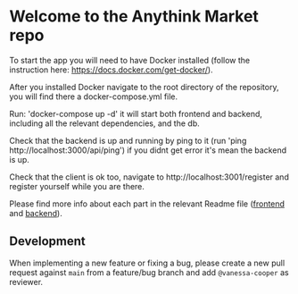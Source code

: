 # Welcome to the Anythink Market repo

To start the app you will need to have Docker installed (follow the instruction here: https://docs.docker.com/get-docker/). 

After you installed Docker navigate to the root directory of the repository, you will find there a docker-compose.yml file.

Run: 'docker-compose up -d'  it will start both frontend and backend, including all the relevant dependencies, and the db.

Check that the backend is up and running by ping to it (run 'ping http://localhost:3000/api/ping') if you didnt get error it's mean the backend is up.

Check that the client is ok too, navigate to http://localhost:3001/register and register yourself while you are there.

Please find more info about each part in the relevant Readme file ([frontend](frontend/readme.md) and [backend](backend/README.md)).

## Development

When implementing a new feature or fixing a bug, please create a new pull request against `main` from a feature/bug branch and add `@vanessa-cooper` as reviewer.
